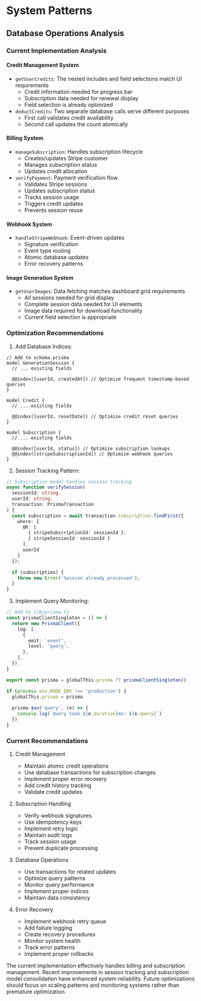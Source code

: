 # System Patterns

## Database Operations Analysis

### Current Implementation Analysis

#### Credit Management System
- `getUserCredits`: The nested includes and field selections match UI requirements
  - Credit information needed for progress bar
  - Subscription data needed for renewal display
  - Field selection is already optimized
- `deductCredits`: Two separate database calls serve different purposes
  - First call validates credit availability
  - Second call updates the count atomically

#### Billing System
- `manageSubscription`: Handles subscription lifecycle
  - Creates/updates Stripe customer
  - Manages subscription status
  - Updates credit allocation
- `verifyPayment`: Payment verification flow
  - Validates Stripe sessions
  - Updates subscription status
  - Tracks session usage
  - Triggers credit updates
  - Prevents session reuse

#### Webhook System
- `handleStripeWebhook`: Event-driven updates
  - Signature verification
  - Event type routing
  - Atomic database updates
  - Error recovery patterns

#### Image Generation System
- `getUserImages`: Data fetching matches dashboard grid requirements
  - All sessions needed for grid display
  - Complete session data needed for UI elements
  - Image data required for download functionality
  - Current field selection is appropriate

### Optimization Recommendations

1. Add Database Indices:
```prisma
// Add to schema.prisma
model GenerationSession {
  // ... existing fields

  @@index([userId, createdAt]) // Optimize frequent timestamp-based queries
}

model Credit {
  // ... existing fields

  @@index([userId, resetDate]) // Optimize credit reset queries
}

model Subscription {
  // ... existing fields

  @@index([userId, status]) // Optimize subscription lookups
  @@index([stripeSubscriptionId]) // Optimize webhook queries
}
```

2. Session Tracking Pattern:
```typescript
// Subscription model handles session tracking
async function verifySession(
  sessionId: string,
  userId: string,
  transaction: PrismaTransaction
) {
  const subscription = await transaction.subscription.findFirst({
    where: {
      OR: [
        { stripeSubscriptionId: sessionId },
        { stripeSessionId: sessionId }
      ],
      userId
    }
  });

  if (subscription) {
    throw new Error('Session already processed');
  }
}
```

3. Implement Query Monitoring:
```typescript
// Add to lib/prisma.ts
const prismaClientSingleton = () => {
  return new PrismaClient({
    log: [
      {
        emit: 'event',
        level: 'query',
      },
    ],
  })
}

export const prisma = globalThis.prisma ?? prismaClientSingleton()

if (process.env.NODE_ENV !== 'production') {
  globalThis.prisma = prisma
  
  prisma.$on('query', (e) => {
    console.log(`Query took ${e.duration}ms: ${e.query}`)
  })
}
```

### Current Recommendations

1. Credit Management
   - Maintain atomic credit operations
   - Use database transactions for subscription changes
   - Implement proper error recovery
   - Add credit history tracking
   - Validate credit updates

2. Subscription Handling
   - Verify webhook signatures
   - Use idempotency keys
   - Implement retry logic
   - Maintain audit logs
   - Track session usage
   - Prevent duplicate processing

3. Database Operations
   - Use transactions for related updates
   - Optimize query patterns
   - Monitor query performance
   - Implement proper indices
   - Maintain data consistency

4. Error Recovery
   - Implement webhook retry queue
   - Add failure logging
   - Create recovery procedures
   - Monitor system health
   - Track error patterns
   - Implement proper rollbacks

The current implementation effectively handles billing and subscription management. Recent improvements in session tracking and subscription model consolidation have enhanced system reliability. Future optimizations should focus on scaling patterns and monitoring systems rather than premature optimization.